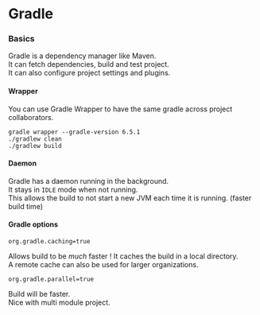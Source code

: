 Gradle
====

### Basics

Gradle is a dependency manager like Maven.  
It can fetch dependencies, build and test project.  
It can also configure project settings and plugins.  

#### Wrapper

You can use Gradle Wrapper to have the same gradle across project collaborators.

    gradle wrapper --gradle-version 6.5.1  
    ./gradlew clean  
    ./gradlew build  
  
#### Daemon

Gradle has a daemon running in the background.  
It stays in `IDLE` mode when not running.  
This allows the build to not start a new JVM each time it is running. (faster build time)  

#### Gradle options

    org.gradle.caching=true  
    
Allows build to be _much_ faster ! It caches the build in a local directory.  
A remote cache can also be used for larger organizations.  

    org.gradle.parallel=true

Build will be faster.  
Nice with multi module project.  
